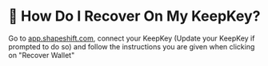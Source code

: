 # 🏥 How Do I Recover On My KeepKey?

Go to [app.shapeshift.com](https://app.shapeshift.com/#/dashboard), connect your KeepKey (Update your KeepKey if prompted to do so) and follow the instructions you are given when clicking on "Recover Wallet"
